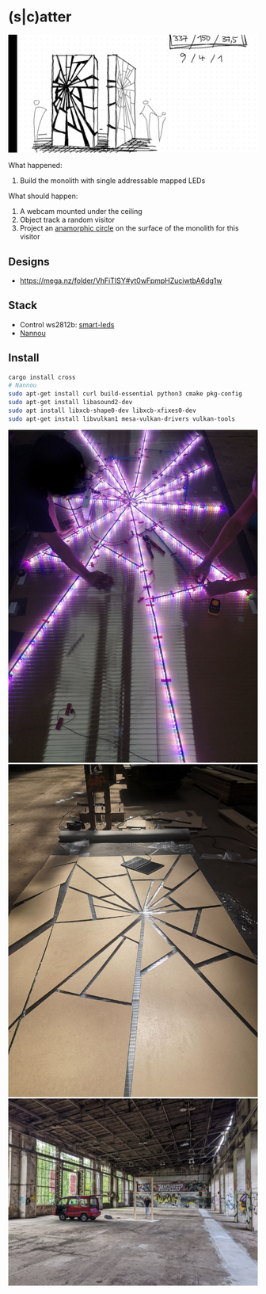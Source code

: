 # (s|c)atter
![](./public/img-0.jpg)

What happened:

1. Build the monolith with single addressable mapped LEDs


What should happen:

1. A webcam mounted under the ceiling
2. Object track a random visitor
3. Project an [anamorphic circle](https://en.wikipedia.org/wiki/Anamorphosis) on the surface of the monolith for this visitor


## Designs

- https://mega.nz/folder/VhFiTISY#yt0wFpmpHZuciwtbA6dg1w

## Stack

- Control ws2812b: [smart-leds](https://github.com/smart-leds-rs/smart-leds)
- [Nannou](https://github.com/nannou-org/nannou)

## Install

```bash
cargo install cross
# Nannou
sudo apt-get install curl build-essential python3 cmake pkg-config
sudo apt-get install libasound2-dev
sudo apt install libxcb-shape0-dev libxcb-xfixes0-dev
sudo apt-get install libvulkan1 mesa-vulkan-drivers vulkan-tools
```

![](./public/img-1.jpg)
![](./public/img-2.jpg)
![](./public/img-3.jpg)
